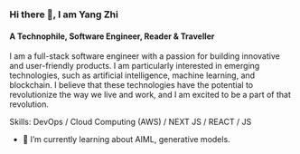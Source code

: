 ### Hi there 👋, I am Yang Zhi
#### A Technophile, Software Engineer, Reader & Traveller
I am a full-stack software engineer with a passion for building innovative and user-friendly products. I am particularly interested in emerging technologies, such as artificial intelligence, machine learning, and blockchain. I believe that these technologies have the potential to revolutionize the way we live and work, and I am excited to be a part of that revolution.

Skills: DevOps / Cloud Computing (AWS) / NEXT JS / REACT / JS

- 🌱 I’m currently learning about AIML, generative models. 
